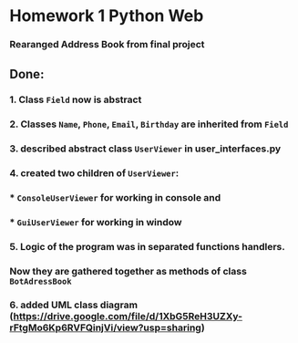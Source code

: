 # Homework 1 Python Web

### Rearanged Address Book from final project

## Done:
### 1. Class `Field` now is abstract
### 2. Classes `Name`, `Phone`, `Email`, `Birthday` are inherited from `Field`
### 3. described abstract class `UserViewer` in user_interfaces.py
### 4. created two children of `UserViewer`:
### * `ConsoleUserViewer` for working in console and
### * `GuiUserViewer` for working in window
### 5. Logic of the program was in separated functions handlers.
### Now they are gathered together as methods of class `BotAdressBook`
### 6. added UML class diagram (https://drive.google.com/file/d/1XbG5ReH3UZXy-rFtgMo6Kp6RVFQinjVi/view?usp=sharing)
